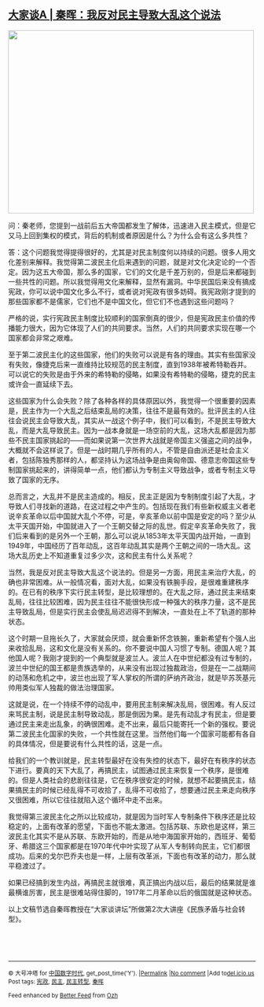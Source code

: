 <!--1595026781000-->
[大家谈A | 秦晖：我反对民主导致大乱这个说法](https://chinadigitaltimes.net/chinese/2020/07/%e5%a4%a7%e5%ae%b6%e8%b0%88a-%e7%a7%a6%e6%99%96%ef%bc%9a%e6%88%91%e5%8f%8d%e5%af%b9%e6%b0%91%e4%b8%bb%e5%af%bc%e8%87%b4%e5%a4%a7%e4%b9%b1%e8%bf%99%e4%b8%aa%e8%af%b4%e6%b3%95/)
------

<p><img class="aligncenter wp-image-650329" src="https://chinadigitaltimes.net/chinese/files/2020/07/秦晖1-18-300x223.jpg" alt="" width="500" height="372" srcset="https://chinadigitaltimes.net/chinese/files/2020/07/秦晖1-18-300x223.jpg 300w, https://chinadigitaltimes.net/chinese/files/2020/07/秦晖1-18-1024x761.jpg 1024w, https://chinadigitaltimes.net/chinese/files/2020/07/秦晖1-18-768x571.jpg 768w, https://chinadigitaltimes.net/chinese/files/2020/07/秦晖1-18.jpg 1078w" sizes="(max-width: 500px) 100vw, 500px" /></p><p>问：秦老师，您提到一战前后五大帝国都发生了解体，迅速进入民主模式，但是它又马上回到集权的模式，背后的机制或者原因是什么？为什么会有这么多共性？</p><p>答：这个问题我觉得提得很好的，尤其是对民主制度何以持续的问题。很多人用文化差别来解释。我觉得第二波民主化后来遇到的问题，就是对文化决定论的一个否定。因为这五大帝国，那么多的国家，它们的文化是千差万别的，但是后来都碰到一些共性的问题。所以我觉得用文化来解释，显然有漏洞。中华民国后来没有搞成宪政，你可以说中国文化多么不行，或者说对宪政有很多妨碍。我宪政刚才提到的那些国家都不是儒家，它们也不是中国文化，但它们不也遇到这些问题吗？</p><p>严格的说，实行宪政民主制度比较顺利的国家倒真的很少，但是宪政民主价值的传播能力很大，因为它体现了人们的共同要求。当然，人们的共同要求实现在哪一个国家都会非常之艰难。</p><p>至于第二波民主化的这些国家，他们的失败可以说是有各的理由。其实有些国家没有失败，像捷克后来一直维持比较规范的民主制度，直到1938年被希特勒吞并。可以说它的失败是由于外来的希特勒的侵略，如果没有希特勒的侵略，捷克的民主或许会一直延续下去。</p><p>这些国家为什么会失败？除了各种各样的具体原因以外，我觉得一个很重要的因素是，民主作为一个大乱之后结束乱局的决策，往往不是最有效的。批评民主的人往往会说民主会导致大乱，其实从一战这个例子中，我们可以看到，不是民主导致大乱，而是大乱导致民主。因为一战本身就是一场空前的大乱，这场大乱都是因为那些不民主国家挑起的——而如果说第一次世界大战就是帝国主义强盗之间的战争，大概就不会这样说了。但是一战时期几乎所有的人，不管是自由派还是社会主义者，包括陈独秀那样的人，都坚持认为这场战争是由奥匈帝国、德意志帝国这些专制国家挑起来的，讲得简单一点，他们都认为专制主义导致战争，或者专制主义导致了国家的无序。</p><p>总而言之，大乱并不是民主造成的。相反，民主正是因为专制制度引起了大乱，才导致人们寻找新的道路，在这过程之中产生的。包括现在我们有些新权威主义者老说辛亥革命以后中国就大乱个不停，可是，辛亥革命以前中国是安定的吗？至少从太平天国开始，中国就进入了一个王朝交替之际的乱世。假定辛亥革命失败了，我们后来看到的是另外一个王朝，那么可以说从1853年太平天国内战开始，一直到1949年，中国经历了百年动乱，这百年动乱其实是两个王朝之间的一场大乱。这场大乱历史上不知道重复过多少次，这和民主有什么关系呢？</p><p>当然，我是反对民主导致大乱这个说法的。但是另一方面，用民主来治疗大乱，的确也非常困难。从一般情况看，面对大乱，如果没有铁腕手段，是很难重建秩序的。在已有的秩序下实行民主转型，是比较理想的。在大乱之际，通过民主来结束乱局，往往比较困难，因为民主往往不能很快形成一种强大的秩序力量，这不是民主导致乱局，但是实行民主会使乱局迟迟得不到解决，一直处在上不了轨道的那种状态。</p><p>这个时期一旦拖长久了，大家就会厌烦，就会重新怀念铁腕，重新希望有个强人出来收拾乱局，这和文化是没有关系的。你不要说中国人习惯了专制。德国人呢？其他国人呢？我刚才提到的一个典型就是波兰人。波兰人在中世纪都没有过专制的，波兰中世纪的国王都是贵族选举的，从来没有出现过独裁政治，但是在一二战期间的动荡和危机之中，波兰也出现了军人掌权的所谓的萨纳齐政治，就是毕苏茨基元帅用类似军人独裁的做法治理国家。</p><p>这就是说，在一个持续不停的动乱中，要用民主制来解决乱局，很困难。有人反过来骂民主制，说是民主制导致动乱，那是倒因为果。是先有动乱才有民主，但是要通过民主来走出乱象，的确很困难。走不出来，最后只能寄托一个新的强权。要说第二波民主化国家的失败，一个共性就在这里。当然他们每一个国家可能都有各自的具体情况，但是要说有什么共性的话，这是一点。</p><p>给我们的一个教训就是，民主转型最好在没有失控的状态下，最好在有秩序的状态下进行。要真的天下大乱了，再搞民主，试图通过民主来恢复一个秩序，是很难的。但是人类社会的悲剧往往是，它在秩序很安定的时候，就想不起要搞民主，结果搞民主的时候已经乱得不可收拾了，乱得不可收拾了，想要通过民主来走向秩序又很困难，所以它往往就陷入这个循环中走不出来。</p><p>我觉得第三波民主化之所以比较成功，就是因为当时军人专制条件下秩序还是比较稳定的，上面有改革的愿望，下面也不能太激进。包括苏联、东欧也是这样，第三波民主化其实不是从苏联、东欧开始的，而是从地中海国家开始的，西班牙、葡萄牙、希腊这三个国家都是在1970年代中叶实现了从军人专制转向民主，它们都很成功。后来的戈尔巴乔夫也是一样，上层有改革派，下面也有改革的动力，那么就平稳渡过了。</p><p>如果已经搞到发生内战，再搞民主就很难，真正搞出内战以后，最后的结果就是谁最横谁厉害，民主是很难站得住脚的，1917年二月革命以后的俄国就是这种状态。</p><p>以上文稿节选自秦晖教授在“大家谈讲坛”所做第2次大讲座《民族矛盾与社会转型》。</p><p>&nbsp;</p><p>&nbsp;</p><hr /><p><small>&copy; 大号冲塔 for <a href="https://chinadigitaltimes.net/chinese">中国数字时代</a>, get_post_time('Y'). |<a href="https://chinadigitaltimes.net/chinese/2020/07/%e5%a4%a7%e5%ae%b6%e8%b0%88a-%e7%a7%a6%e6%99%96%ef%bc%9a%e6%88%91%e5%8f%8d%e5%af%b9%e6%b0%91%e4%b8%bb%e5%af%bc%e8%87%b4%e5%a4%a7%e4%b9%b1%e8%bf%99%e4%b8%aa%e8%af%b4%e6%b3%95/">Permalink</a> |<a href="https://chinadigitaltimes.net/chinese/2020/07/%e5%a4%a7%e5%ae%b6%e8%b0%88a-%e7%a7%a6%e6%99%96%ef%bc%9a%e6%88%91%e5%8f%8d%e5%af%b9%e6%b0%91%e4%b8%bb%e5%af%bc%e8%87%b4%e5%a4%a7%e4%b9%b1%e8%bf%99%e4%b8%aa%e8%af%b4%e6%b3%95/#comments">No comment</a> |Add to<a href="http://del.icio.us/post?url=https://chinadigitaltimes.net/chinese/2020/07/%e5%a4%a7%e5%ae%b6%e8%b0%88a-%e7%a7%a6%e6%99%96%ef%bc%9a%e6%88%91%e5%8f%8d%e5%af%b9%e6%b0%91%e4%b8%bb%e5%af%bc%e8%87%b4%e5%a4%a7%e4%b9%b1%e8%bf%99%e4%b8%aa%e8%af%b4%e6%b3%95/&amp;title=大家谈A | 秦晖：我反对民主导致大乱这个说法">del.icio.us</a><br/>Post tags: <a href="https://chinadigitaltimes.net/chinese/tag/%e5%ae%aa%e6%94%bf/" rel="tag">宪政</a>, <a href="https://chinadigitaltimes.net/chinese/tag/%e6%b0%91%e4%b8%bb/" rel="tag">民主</a>, <a href="https://chinadigitaltimes.net/chinese/tag/%e6%b0%91%e4%b8%bb%e8%bd%ac%e5%9e%8b/" rel="tag">民主转型</a>, <a href="https://chinadigitaltimes.net/chinese/tag/%e7%a7%a6%e6%99%96/" rel="tag">秦晖</a><br/></small></p><p><small>Feed enhanced by <a href='http://planetozh.com/blog/my-projects/wordpress-plugin-better-feed-rss/'>Better Feed</a> from  <a href='http://planetozh.com/blog/'>Ozh</a></small></p>
